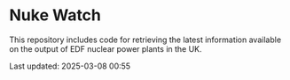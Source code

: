 # Nuke Watch

This repository includes code for retrieving the latest information available on the output of EDF nuclear power plants in the UK.

Last updated: 2025-03-08 00:55